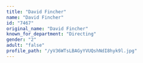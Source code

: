 ```yaml
---
title: "David Fincher"
name: "David Fincher"
id: "7467"
original_name: "David Fincher"
known_for_department: "Directing"
gender: "2"
adult: "false"
profile_path: "/yV36WTsLBAGyYVUQshNdI8hyk9l.jpg"
---
```

